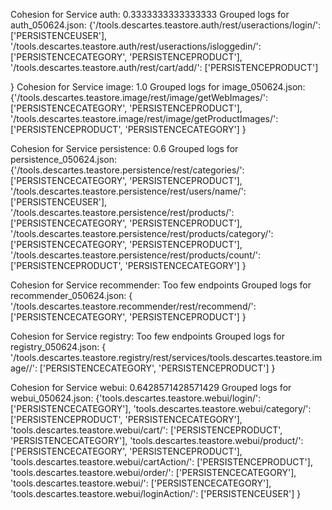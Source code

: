 Cohesion for Service auth: 0.3333333333333333
Grouped logs for auth_050624.json:
{'/tools.descartes.teastore.auth/rest/useractions/login/': ['PERSISTENCEUSER'],
'/tools.descartes.teastore.auth/rest/useractions/isloggedin/': ['PERSISTENCECATEGORY', 'PERSISTENCEPRODUCT'],
'/tools.descartes.teastore.auth/rest/cart/add/': ['PERSISTENCEPRODUCT']

}
Cohesion for Service image: 1.0
Grouped logs for image_050624.json:
{'/tools.descartes.teastore.image/rest/image/getWebImages/': ['PERSISTENCECATEGORY', 'PERSISTENCEPRODUCT'],
'/tools.descartes.teastore.image/rest/image/getProductImages/': ['PERSISTENCEPRODUCT', 'PERSISTENCECATEGORY']
}

Cohesion for Service persistence: 0.6
Grouped logs for persistence_050624.json:
{'/tools.descartes.teastore.persistence/rest/categories/': ['PERSISTENCECATEGORY', 'PERSISTENCEPRODUCT'],
'/tools.descartes.teastore.persistence/rest/users/name/': ['PERSISTENCEUSER'],
'/tools.descartes.teastore.persistence/rest/products/': ['PERSISTENCECATEGORY', 'PERSISTENCEPRODUCT'],
'/tools.descartes.teastore.persistence/rest/products/category/': ['PERSISTENCECATEGORY', 'PERSISTENCEPRODUCT'],
'/tools.descartes.teastore.persistence/rest/products/count/': ['PERSISTENCEPRODUCT', 'PERSISTENCECATEGORY']
}

Cohesion for Service recommender: Too few endpoints
Grouped logs for recommender_050624.json: {
'/tools.descartes.teastore.recommender/rest/recommend/': ['PERSISTENCECATEGORY', 'PERSISTENCEPRODUCT']
}

Cohesion for Service registry: Too few endpoints
Grouped logs for registry_050624.json: {
'/tools.descartes.teastore.registry/rest/services/tools.descartes.teastore.image//': ['PERSISTENCECATEGORY', 'PERSISTENCEPRODUCT']
}

Cohesion for Service webui: 0.6428571428571429
Grouped logs for webui_050624.json:
{'tools.descartes.teastore.webui/login/': ['PERSISTENCECATEGORY'],
'tools.descartes.teastore.webui/category/': ['PERSISTENCEPRODUCT', 'PERSISTENCECATEGORY'],
'tools.descartes.teastore.webui/cart/': ['PERSISTENCEPRODUCT', 'PERSISTENCECATEGORY'],
'tools.descartes.teastore.webui/product/': ['PERSISTENCECATEGORY', 'PERSISTENCEPRODUCT'],
'tools.descartes.teastore.webui/cartAction/': ['PERSISTENCEPRODUCT'],
'tools.descartes.teastore.webui/order/': ['PERSISTENCECATEGORY'],
'tools.descartes.teastore.webui/': ['PERSISTENCECATEGORY'],
'tools.descartes.teastore.webui/loginAction/': ['PERSISTENCEUSER']
}
